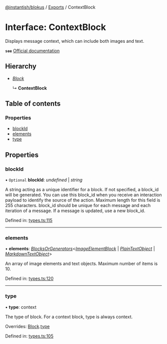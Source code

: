 [@instantish/blokus](../README.md) / [Exports](../modules.md) / ContextBlock

# Interface: ContextBlock

Displays message context, which can include both images and text.

**`see`** [Official documentation](https://api.slack.com/reference/block-kit/blocks#context)

## Hierarchy

* [*Block*](block.md)

  ↳ **ContextBlock**

## Table of contents

### Properties

- [blockId](contextblock.md#blockid)
- [elements](contextblock.md#elements)
- [type](contextblock.md#type)

## Properties

### blockId

• `Optional` **blockId**: *undefined* \| *string*

A string acting as a unique identifier for a block. If not specified, a
block_id will be generated. You can use this block_id when you receive an
interaction payload to identify the source of the action. Maximum length
for this field is 255 characters. block_id should be unique for each
message and each iteration of a message. If a message is updated, use a
new block_id.

Defined in: [types.ts:115](https://github.com/instantish/blokus/blob/f10405c/src/types.ts#L115)

___

### elements

• **elements**: [*BlocksOrGenerators*](../modules.md#blocksorgenerators)<[*ImageElementBlock*](imageelementblock.md) \| [*PlainTextObject*](plaintextobject.md) \| [*MarkdownTextObject*](markdowntextobject.md)\>

An array of image elements and text objects. Maximum number of items is 10.

Defined in: [types.ts:120](https://github.com/instantish/blokus/blob/f10405c/src/types.ts#L120)

___

### type

• **type**: context

The type of block. For a context block, type is always context.

Overrides: [Block](block.md).[type](block.md#type)

Defined in: [types.ts:105](https://github.com/instantish/blokus/blob/f10405c/src/types.ts#L105)
